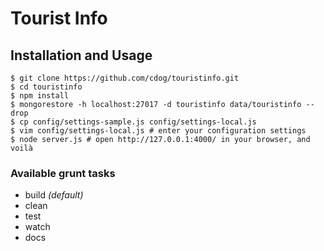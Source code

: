 # Tourist Info

## Installation and Usage

```
$ git clone https://github.com/cdog/touristinfo.git
$ cd touristinfo
$ npm install
$ mongorestore -h localhost:27017 -d touristinfo data/touristinfo --drop
$ cp config/settings-sample.js config/settings-local.js
$ vim config/settings-local.js # enter your configuration settings
$ node server.js # open http://127.0.0.1:4000/ in your browser, and voilà
```

### Available grunt tasks

* build _(default)_
* clean
* test
* watch
* docs
